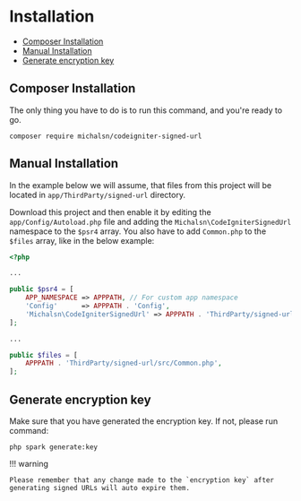 # Installation

- [Composer Installation](#composer-installation)
- [Manual Installation](#manual-installation)
- [Generate encryption key](#generate-encryption-key)

## Composer Installation

The only thing you have to do is to run this command, and you're ready to go.

```console
composer require michalsn/codeigniter-signed-url
```

## Manual Installation

In the example below we will assume, that files from this project will be located in `app/ThirdParty/signed-url` directory.

Download this project and then enable it by editing the `app/Config/Autoload.php` file and adding the `Michalsn\CodeIgniterSignedUrl` namespace to the `$psr4` array. You also have to add `Common.php` to the `$files` array, like in the below example:

```php
<?php

...

public $psr4 = [
    APP_NAMESPACE => APPPATH, // For custom app namespace
    'Config'      => APPPATH . 'Config',
    'Michalsn\CodeIgniterSignedUrl' => APPPATH . 'ThirdParty/signed-url/src',
];

...

public $files = [
    APPPATH . 'ThirdParty/signed-url/src/Common.php',
];
```

## Generate encryption key

Make sure that you have generated the encryption key. If not, please run command:

```console
php spark generate:key
```

!!! warning

    Please remember that any change made to the `encryption key` after generating signed URLs will auto expire them.


